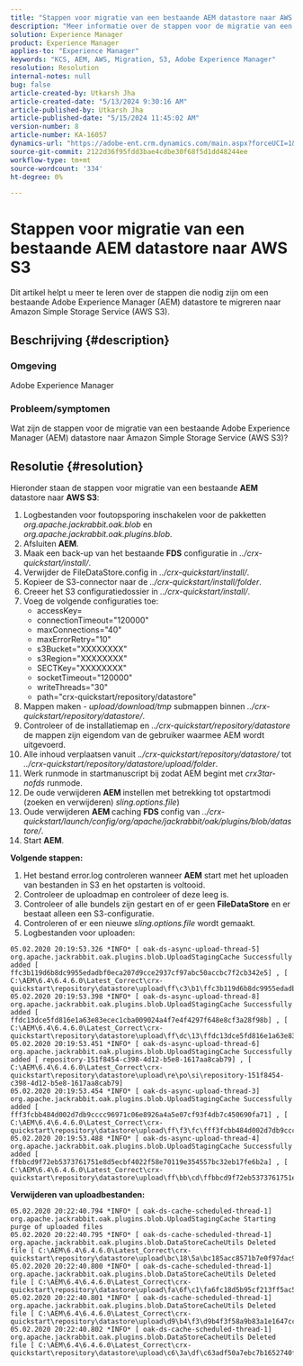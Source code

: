 ```yaml
---
title: "Stappen voor migratie van een bestaande AEM datastore naar AWS S3"
description: "Meer informatie over de stappen voor de migratie van een bestaande Adobe Experience Manager datastore naar Amazon Simple Storage Service (AWS S3)."
solution: Experience Manager
product: Experience Manager
applies-to: "Experience Manager"
keywords: "KCS, AEM, AWS, Migration, S3, Adobe Experience Manager"
resolution: Resolution
internal-notes: null
bug: false
article-created-by: Utkarsh Jha
article-created-date: "5/13/2024 9:30:16 AM"
article-published-by: Utkarsh Jha
article-published-date: "5/15/2024 11:45:02 AM"
version-number: 8
article-number: KA-16057
dynamics-url: "https://adobe-ent.crm.dynamics.com/main.aspx?forceUCI=1&pagetype=entityrecord&etn=knowledgearticle&id=4e85f866-0b11-ef11-9f8a-6045bd006704"
source-git-commit: 2122d36f95fdd3bae4cdbe30f68f5d1dd48244ee
workflow-type: tm+mt
source-wordcount: '334'
ht-degree: 0%

---
```


# Stappen voor migratie van een bestaande AEM datastore naar AWS S3


Dit artikel helpt u meer te leren over de stappen die nodig zijn om een bestaande Adobe Experience Manager (AEM) datastore te migreren naar Amazon Simple Storage Service (AWS S3).

## Beschrijving {#description}


### Omgeving

Adobe Experience Manager



### Probleem/symptomen

Wat zijn de stappen voor de migratie van een bestaande Adobe Experience Manager (AEM) datastore naar Amazon Simple Storage Service (AWS S3)?


## Resolutie {#resolution}


Hieronder staan de stappen voor migratie van een bestaande <b>AEM</b> datastore naar <b>AWS S3</b>:

1. Logbestanden voor foutopsporing inschakelen voor de pakketten *org.apache.jackrabbit.oak.blob* en *org.apache.jackrabbit.oak.plugins.blob*.
2. Afsluiten <b>AEM</b>.
3. Maak een back-up van het bestaande <b>FDS</b> configuratie in *../crx-quickstart/install/*.
4. Verwijder de FileDataStore.config in *../crx-quickstart/install/*.
5. Kopieer de S3-connector naar de *../crx-quickstart/install/folder*.
6. Creeer het S3 configuratiedossier in *../crx-quickstart/install/*.
7. Voeg de volgende configuraties toe: 
   - accessKey=
   - connectionTimeout=&quot;120000&quot;
   - maxConnections=&quot;40&quot;
   - maxErrorRetry=&quot;10&quot;
   - s3Bucket=&quot;XXXXXXXX&quot;
   - s3Region=&quot;XXXXXXXX&quot;
   - SECTKey=&quot;XXXXXXXX&quot;
   - socketTimeout=&quot;120000&quot;
   - writeThreads=&quot;30&quot;
   - path=&quot;crx-quickstart/repository/datastore&quot;
8. Mappen maken - *upload/download/tmp* submappen binnen *../crx-quickstart/repository/datastore/*.
9. Controleer of de installatiemap en *../crx-quickstart/repository/datastore* de mappen zijn eigendom van de gebruiker waarmee AEM wordt uitgevoerd.
10. Alle inhoud verplaatsen vanuit .*./crx-quickstart/repository/datastore/* tot *../crx-quickstart/repository/datastore/upload/folder*.
11. Werk runmode in startmanuscript bij zodat AEM begint met *crx3tar-nofds* runmode.
12. De oude verwijderen <b>AEM </b>instellen met betrekking tot opstartmodi (zoeken en verwijderen) *sling.options.file*)
13. Oude verwijderen <b>AEM </b>caching <b>FDS </b>config van *../crx-quickstart/launch/config/org/apache/jackrabbit/oak/plugins/blob/datastore/*.
14. Start <b>AEM</b>.


<b>Volgende stappen:</b>

1. Het bestand error.log controleren wanneer <b>AEM</b> start met het uploaden van bestanden in S3 en het opstarten is voltooid.
2. Controleer de uploadmap en controleer of deze leeg is.
3. Controleer of alle bundels zijn gestart en of er geen <b>FileDataStore</b> en er bestaat alleen een S3-configuratie.
4. Controleren of er een nieuwe *sling.options.file* wordt gemaakt.
5. Logbestanden voor uploaden:





```
05.02.2020 20:19:53.326 *INFO* [ oak-ds-async-upload-thread-5]  org.apache.jackrabbit.oak.plugins.blob.UploadStagingCache Successfully added [ ffc3b119d6b8dc9955edadbf0eca207d9cce2937cf97abc50accbc7f2cb342e5] , [ C:\AEM\6.4\6.4.6.0\Latest_Correct\crx-quickstart\repository\datastore\upload\ff\c3\b1\ffc3b119d6b8dc9955edadbf0eca207d9cce2937cf97abc50accbc7f2cb342e5] 
05.02.2020 20:19:53.398 *INFO* [ oak-ds-async-upload-thread-8]  org.apache.jackrabbit.oak.plugins.blob.UploadStagingCache Successfully added [ ffdc13dce5fd816e1a63e83ecec1cba009024a4f7e4f4297f648e8cf3a28f98b] , [ C:\AEM\6.4\6.4.6.0\Latest_Correct\crx-quickstart\repository\datastore\upload\ff\dc\13\ffdc13dce5fd816e1a63e83ecec1cba009024a4f7e4f4297f648e8cf3a28f98b] 
05.02.2020 20:19:53.451 *INFO* [ oak-ds-async-upload-thread-6]  org.apache.jackrabbit.oak.plugins.blob.UploadStagingCache Successfully added [ repository-151f8454-c398-4d12-b5e8-1617aa8cab79] , [ C:\AEM\6.4\6.4.6.0\Latest_Correct\crx-quickstart\repository\datastore\upload\re\po\si\repository-151f8454-c398-4d12-b5e8-1617aa8cab79] 
05.02.2020 20:19:53.454 *INFO* [ oak-ds-async-upload-thread-3]  org.apache.jackrabbit.oak.plugins.blob.UploadStagingCache Successfully added [ fff3fcbb484d002d7db9cccc96971c06e8926a4a5e07cf93f4db7c450690fa71] , [ C:\AEM\6.4\6.4.6.0\Latest_Correct\crx-quickstart\repository\datastore\upload\ff\f3\fc\fff3fcbb484d002d7db9cccc96971c06e8926a4a5e07cf93f4db7c450690fa71] 
05.02.2020 20:19:53.488 *INFO* [ oak-ds-async-upload-thread-4]  org.apache.jackrabbit.oak.plugins.blob.UploadStagingCache Successfully added [ ffbbcd9f72eb5373761751e8d5ecbf4022f58e70119e354557bc32eb17fe6b2a] , [ C:\AEM\6.4\6.4.6.0\Latest_Correct\crx-quickstart\repository\datastore\upload\ff\bb\cd\ffbbcd9f72eb5373761751e8d5ecbf4022f58e70119e354557bc32eb17fe6b2a]
```


<b>Verwijderen van uploadbestanden:</b>




```
05.02.2020 20:22:40.794 *INFO* [ oak-ds-cache-scheduled-thread-1]  org.apache.jackrabbit.oak.plugins.blob.UploadStagingCache Starting purge of uploaded files
05.02.2020 20:22:40.795 *INFO* [ oak-ds-cache-scheduled-thread-1]  org.apache.jackrabbit.oak.plugins.blob.DataStoreCacheUtils Deleted file [ C:\AEM\6.4\6.4.6.0\Latest_Correct\crx-quickstart\repository\datastore\upload\bc\18\5a\bc185acc8571b7e0f97dac92b0285fe248004909c3d8264e03cfb2a8101bada6] 
05.02.2020 20:22:40.800 *INFO* [ oak-ds-cache-scheduled-thread-1]  org.apache.jackrabbit.oak.plugins.blob.DataStoreCacheUtils Deleted file [ C:\AEM\6.4\6.4.6.0\Latest_Correct\crx-quickstart\repository\datastore\upload\fa\6f\c1\fa6fc18d5b95cf213ff5ac5d9eb0fed7c61310ac2c373ca2cbf187844bf39c24] 
05.02.2020 20:22:40.801 *INFO* [ oak-ds-cache-scheduled-thread-1]  org.apache.jackrabbit.oak.plugins.blob.DataStoreCacheUtils Deleted file [ C:\AEM\6.4\6.4.6.0\Latest_Correct\crx-quickstart\repository\datastore\upload\d9\b4\f3\d9b4f3f58a9b83a1e1647cc23b77d672836171afdccbbbd8726f480b741a4c2e] 
05.02.2020 20:22:40.802 *INFO* [ oak-ds-cache-scheduled-thread-1]  org.apache.jackrabbit.oak.plugins.blob.DataStoreCacheUtils Deleted file [ C:\AEM\6.4\6.4.6.0\Latest_Correct\crx-quickstart\repository\datastore\upload\c6\3a\df\c63adf50a7ebc7b1652740fb8be9b72f5b76d22477f0d411becab2f8eeceb70b]
```

